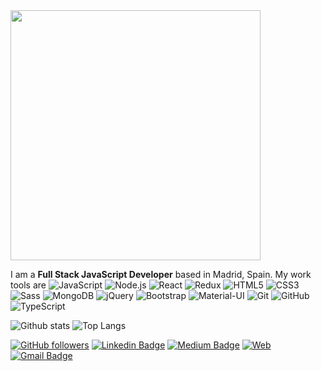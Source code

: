 <img src="https://user-images.githubusercontent.com/54455748/89100884-394fbb00-d3fb-11ea-96c3-2ffe278c79a9.gif" width="400" />

I am a **Full Stack JavaScript Developer** based in Madrid, Spain. My work tools are ![JavaScript](https://img.shields.io/badge/-JavaScript-222222?style=flat-square&logo=JavaScript&logoColor=F7DF1E) ![Node.js](https://img.shields.io/badge/-Node.js-222222?style=flat-square&logo=Node.js&logoColor=339933) ![React](https://img.shields.io/badge/-React-222222?style=flat-square&logo=React&logoColor=61DAFB) ![Redux](https://img.shields.io/badge/-Redux-222222?style=flat-square&logo=Redux&logoColor=764ABC) ![HTML5](https://img.shields.io/badge/-HTML5-222222?style=flat-square&logo=HTML5&logoColor=E34F26) ![CSS3](https://img.shields.io/badge/-CSS3-222222?style=flat-square&logo=CSS3&logoColor=1572B6) ![Sass](https://img.shields.io/badge/-Sass-222222?style=flat-square&logo=Sass&logoColor=CC6699) ![MongoDB](https://img.shields.io/badge/-MongoDB-222222?style=flat-square&logo=MongoDB&logoColor=47A248) ![jQuery](https://img.shields.io/badge/-jQuery-222222?style=flat-square&logo=jQuery&logoColor=0769AD) ![Bootstrap](https://img.shields.io/badge/-Bootstrap-222222?style=flat-square&logo=Bootstrap&logoColor=563D7C) ![Material-UI](https://img.shields.io/badge/-Material&nbsp;UI-222222?style=flat-square&logo=Material-UI&logoColor=0081CB) ![Git](https://img.shields.io/badge/-Git-222222?style=flat-square&logo=Git&logoColor=F05032) ![GitHub](https://img.shields.io/badge/-GitHub-222222?style=flat-square&logo=GitHub&logoColor=white) ![TypeScript](https://img.shields.io/badge/-TypeScript-222222?style=flat-square&logo=TypeScript&logoColor=007ACC)

![Github stats](https://github-readme-stats.vercel.app/api?username=hernandezgonzalo&count_private=true&show_icons=true)
![Top Langs](https://github-readme-stats.vercel.app/api/top-langs/?username=hernandezgonzalo&layout=compact&hide=ruby)

[![GitHub followers](https://img.shields.io/github/followers/hernandezgonzalo?style=social)](https://www.github.com/hernandezgonzalo)
[![Linkedin Badge](https://img.shields.io/badge/-ghgarcia-0072b1?style=flat&logo=Linkedin&logoColor=white)](https://www.linkedin.com/in/ghgarcia/)
[![Medium Badge](https://img.shields.io/badge/-@hernandezgonzalo-0A0A0A?style=flat&logo=medium&logoColor=white)](https://medium.com/@hernandezgonzalo)
[![Web](https://img.shields.io/badge/-gonzalohernandez.es-0F9D58?style=flat&logo=google-chrome&logoColor=white)](http://gonzalohernandez.es/)
[![Gmail Badge](https://img.shields.io/badge/-gonzalohernandez@icloud.com-c14438?style=flat&logo=Gmail&logoColor=white)](mailto:gonzalohernandez@icloud.com)

